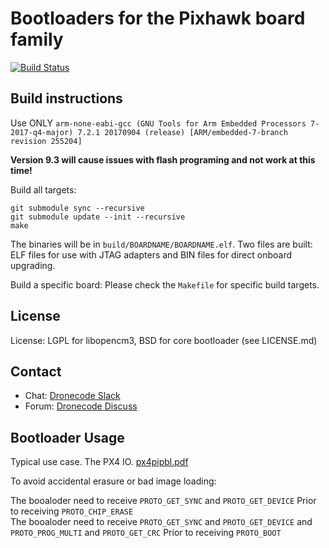 # Bootloaders for the Pixhawk board family

[![Build Status](https://travis-ci.org/PX4/Bootloader.svg?branch=master)](https://travis-ci.org/PX4/Bootloader)

## Build instructions

Use ONLY `arm-none-eabi-gcc (GNU Tools for Arm Embedded Processors 7-2017-q4-major) 7.2.1 20170904 (release) [ARM/embedded-7-branch revision 255204]`

**Version 9.3 will cause issues with flash programing and not work at this time!**

Build all targets:

```
git submodule sync --recursive
git submodule update --init --recursive
make
```

The binaries will be in `build/BOARDNAME/BOARDNAME.elf`. Two files are built: ELF files for use with JTAG adapters and BIN files for direct onboard upgrading.

Build a specific board: Please check the `Makefile` for specific build targets.

## License

License: LGPL for libopencm3, BSD for core bootloader (see LICENSE.md)

## Contact

  * Chat: [Dronecode Slack](http://slack.px4.io)
  * Forum: [Dronecode Discuss](http://discuss.px4.io)

## Bootloader Usage

Typical use case. The PX4 IO. [px4pipbl.pdf](https://github.com/PX4/Bootloader/files/3955700/px4pipbl.pdf)

To avoid accidental erasure or bad image loading:

The booaloder need to receive `PROTO_GET_SYNC` and `PROTO_GET_DEVICE` Prior to receiving `PROTO_CHIP_ERASE`    
The booaloder need to receive `PROTO_GET_SYNC` and `PROTO_GET_DEVICE` and `PROTO_PROG_MULTI` and `PROTO_GET_CRC` Prior to receiving `PROTO_BOOT`
